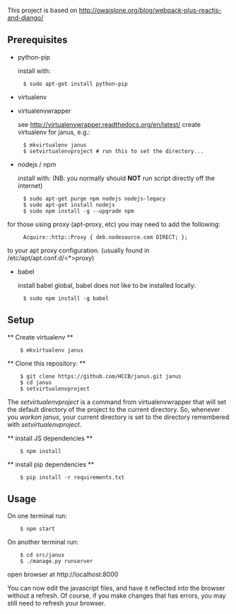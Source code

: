 This project is based on http://owaislone.org/blog/webpack-plus-reactjs-and-django/

Prerequisites
-------------

* python-pip

  install with:

```
     $ sudo apt-get install python-pip
```


* virtualenv

* virtualenvwrapper

  see http://virtualenvwrapper.readthedocs.org/en/latest/
  create virtualenv for janus, e.g.:
```
     $ mkvirtualenv janus
     $ setvirtualenvproject # run this to set the directory...
```


* nodejs / npm

  install with:
  (NB: you normally should **NOT** run script directly off the internet)

``` 
     $ sudo apt-get purge npm nodejs nodejs-legacy
     $ sudo apt-get install nodejs
     $ sudo npm install -g --upgrade npm 
```

  for those using proxy (apt-proxy, etc) you may need to add the following:

```
     Acquire::http::Proxy { deb.nodesource.com DIRECT; };
```

  to your apt proxy configuration.  (usually found in /etc/apt/apt.conf.d/<*>proxy)


* babel

  install babel global, babel does not like to be installed locally:

```
     $ sudo npm install -g babel
```

Setup
-----

** Create virtualenv **

```
    $ mkvirtualenv janus
```

** Clone this repository: **

```
    $ git clone https://github.com/HCCB/janus.git janus
    $ cd janus
    $ setvirtualenvproject
```

The *setvirtualenvproject* is a command from virtualenvwrapper that will set the default directory of the project to the current directory.  So, whenever you *workon janus*, your current directory is set to the directory remembered with *setvirtualenvproject*.


** install JS dependencies **

```
    $ npm install
```

** install pip dependencies **

```
    $ pip install -r requirements.txt

```


Usage
-----

On one terminal run:
```
    $ npm start
```

On another terminal run:
```
    $ cd src/janus
    $ ./manage.py runserver
```

open browser at http://localhost:8000 

You can now edit the javascript files, and have it reflected into the browser without a refresh.  Of course, if you make changes that has errors, you may still need to refresh your browser.


